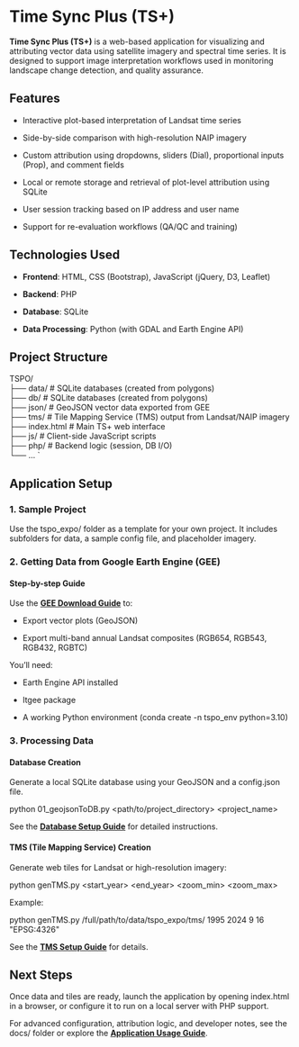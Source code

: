 Time Sync Plus (TS+)
====================

**Time Sync Plus (TS+)** is a web-based application for visualizing and attributing vector data using satellite imagery and spectral time series. It is designed to support image interpretation workflows used in monitoring landscape change detection, and quality assurance.

Features
-----------

*   Interactive plot-based interpretation of Landsat time series
    
*   Side-by-side comparison with high-resolution NAIP imagery
    
*   Custom attribution using dropdowns, sliders (Dial), proportional inputs (Prop), and comment fields
    
*   Local or remote storage and retrieval of plot-level attribution using SQLite
    
*   User session tracking based on IP address and user name
    
*   Support for re-evaluation workflows (QA/QC and training)
    

Technologies Used
--------------------

*   **Frontend**: HTML, CSS (Bootstrap), JavaScript (jQuery, D3, Leaflet)
    
*   **Backend**: PHP
    
*   **Database**: SQLite
    
*   **Data Processing**: Python (with GDAL and Earth Engine API)
    

Project Structure
--------------------

TSPO/  
├── data/          # SQLite databases (created from polygons)  
├── db/          # SQLite databases (created from polygons)  
├── json/        # GeoJSON vector data exported from GEE  
├── tms/         # Tile Mapping Service (TMS) output from Landsat/NAIP imagery  
├── index.html   # Main TS+ web interface  
├── js/          # Client-side JavaScript scripts  
├── php/         # Backend logic (session, DB I/O)  
└── ...   `

Application Setup
--------------------

### 1\. Sample Project

Use the tspo\_expo/ folder as a template for your own project. It includes subfolders for data, a sample config file, and placeholder imagery.

### 2\. Getting Data from Google Earth Engine (GEE)

#### Step-by-step Guide

Use the [**GEE Download Guide**](https://docs.google.com/document/d/1WHB4dLyNp7HPP0HzTNYDuahF72p4uu0iXMqxSVk8x1U/edit?usp=sharing) to:

*   Export vector plots (GeoJSON)
    
*   Export multi-band annual Landsat composites (RGB654, RGB543, RGB432, RGBTC)
    

You’ll need:

*   Earth Engine API installed
    
*   ltgee package
    
*   A working Python environment (conda create -n tspo\_env python=3.10)
    

### 3\. Processing Data

#### Database Creation

Generate a local SQLite database using your GeoJSON and a config.json file.

python 01_geojsonToDB.py <path/to/project_directory> <project_name>

See the [**Database Setup Guide**](https://docs.google.com/document/d/1683P2U8Tjl44f7DtZCGS2aevfe6RxPncGUj4Dvv_5bk/edit?usp=sharing) for detailed instructions.

#### TMS (Tile Mapping Service) Creation

Generate web tiles for Landsat or high-resolution imagery:

python genTMS.py <rasterPath> <start_year> <end_year> <zoom_min> <zoom_max> <epsg>

Example:

python genTMS.py /full/path/to/data/tspo_expo/tms/ 1995 2024 9 16 "EPSG:4326"

See the [**TMS Setup Guide**](https://docs.google.com/document/d/1So7F4NMLxInFoV7QiWdKFt7wowkbC6uPCpWl6Og-OLo/edit?usp=sharing) for details.

 Next Steps
------------

Once data and tiles are ready, launch the application by opening index.html in a browser, or configure it to run on a local server with PHP support.

For advanced configuration, attribution logic, and developer notes, see the docs/ folder or explore the [**Application Usage Guide**](https://docs.google.com/document/d/1-R2A7ExPWgqbcEtv_K0S2JDQxJecmK7ruWzZ7Bcswwk/edit?usp=sharing).
